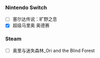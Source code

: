 
### Nintendo Switch

- [ ] 塞尔达传说：旷野之息
- [x] 超级马里奥 奥德赛

### Steam

- [ ] 奥里与迷失森林_Ori and the Blind Forest
